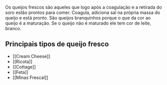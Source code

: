 Os queijos frescos são aqueles que logo após a coagulação e a retirada do soro estão prontos para comer. Coagula, adiciona sal na própria massa do queijo e está pronto. São queijos branquinhos porque o que da cor ao queijo é a maturação. Se o queijo não é maturado ele tem cor de leite, branco.

## Principais tipos de queijo fresco
- [[Cream Cheese]]
- [[Ricota]]
- [[Cottage]]
- [[Feta]]
- [[Minas Frescal]]